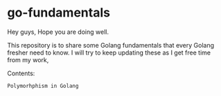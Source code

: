 # go-fundamentals


Hey guys, Hope you are doing well.

This repository is to share some Golang fundamentals that every Golang fresher need to know.
I will try to keep updating these as I get free time from my work, 

Contents:
    
    Polymorhphism in Golang
